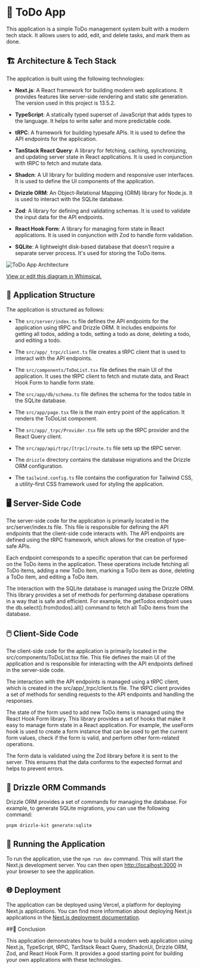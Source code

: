 # 📝 ToDo App

This application is a simple ToDo management system built with a modern tech stack. It allows users to add, edit, and delete tasks, and mark them as done.

## 🏗️ Architecture & Tech Stack

The application is built using the following technologies:

- **Next.js**: A React framework for building modern web applications. It provides features like server-side rendering and static site generation. The version used in this project is 13.5.2.

- **TypeScript**: A statically typed superset of JavaScript that adds types to the language. It helps to write safer and more predictable code.

- **tRPC**: A framework for building typesafe APIs. It is used to define the API endpoints for the application.

- **TanStack React Query**: A library for fetching, caching, synchronizing, and updating server state in React applications. It is used in conjunction with tRPC to fetch and mutate data.

- **Shadcn**: A UI library for building modern and responsive user interfaces. It is used to define the UI components of the application.

- **Drizzle ORM**: An Object-Relational Mapping (ORM) library for Node.js. It is used to interact with the SQLite database.

- **Zod**: A library for defining and validating schemas. It is used to validate the input data for the API endpoints.

- **React Hook Form**: A library for managing form state in React applications. It is used in conjunction with Zod to handle form validation.

- **SQLite**: A lightweight disk-based database that doesn’t require a separate server process. It's used for storing the ToDo items.

![ToDo App Architecture](https://imgr.whimsical.com/thumbnails/ErtxMXRcpK66G3p13j2jEW/PtaiAZ7ZX6hY6idvnWxVgA)

[View or edit this diagram in Whimsical.](https://whimsical.com/todo-app-architecture-ErtxMXRcpK66G3p13j2jEW?ref=chatgpt)

## 📂 Application Structure

The application is structured as follows:

- The `src/server/index.ts` file defines the API endpoints for the application using tRPC and Drizzle ORM. It includes endpoints for getting all todos, adding a todo, setting a todo as done, deleting a todo, and editing a todo.

- The `src/app/_trpc/client.ts` file creates a tRPC client that is used to interact with the API endpoints.

- The `src/components/ToDoList.tsx` file defines the main UI of the application. It uses the tRPC client to fetch and mutate data, and React Hook Form to handle form state.

- The `src/app/db/schema.ts` file defines the schema for the todos table in the SQLite database.

- The `src/app/page.tsx` file is the main entry point of the application. It renders the ToDoList component.

- The `src/app/_trpc/Provider.tsx` file sets up the tRPC provider and the React Query client.

- The `src/app/api/trpc/[trpc]/route.ts` file sets up the tRPC server.

- The `drizzle` directory contains the database migrations and the Drizzle ORM configuration.

- The `tailwind.config.ts` file contains the configuration for Tailwind CSS, a utility-first CSS framework used for styling the application.

## 🖥️ Server-Side Code

The server-side code for the application is primarily located in the src/server/index.ts file. This file is responsible for defining the API endpoints that the client-side code interacts with. The API endpoints are defined using the tRPC framework, which allows for the creation of type-safe APIs.

Each endpoint corresponds to a specific operation that can be performed on the ToDo items in the application. These operations include fetching all ToDo items, adding a new ToDo item, marking a ToDo item as done, deleting a ToDo item, and editing a ToDo item.

The interaction with the SQLite database is managed using the Drizzle ORM. This library provides a set of methods for performing database operations in a way that is safe and efficient. For example, the getTodos endpoint uses the db.select().from(todos).all() command to fetch all ToDo items from the database.

## 🖱️ Client-Side Code

The client-side code for the application is primarily located in the src/components/ToDoList.tsx file. This file defines the main UI of the application and is responsible for interacting with the API endpoints defined in the server-side code.

The interaction with the API endpoints is managed using a tRPC client, which is created in the src/app/\_trpc/client.ts file. The tRPC client provides a set of methods for sending requests to the API endpoints and handling the responses.

The state of the form used to add new ToDo items is managed using the React Hook Form library. This library provides a set of hooks that make it easy to manage form state in a React application. For example, the useForm hook is used to create a form instance that can be used to get the current form values, check if the form is valid, and perform other form-related operations.

The form data is validated using the Zod library before it is sent to the server. This ensures that the data conforms to the expected format and helps to prevent errors.

## 📜 Drizzle ORM Commands

Drizzle ORM provides a set of commands for managing the database. For example, to generate SQLite migrations, you can use the following command:

```bash
pnpm drizzle-kit generate:sqlite
```

## 🚀 Running the Application

To run the application, use the `npm run dev` command. This will start the Next.js development server. You can then open [http://localhost:3000](http://localhost:3000) in your browser to see the application.

## 🌐 Deployment

The application can be deployed using Vercel, a platform for deploying Next.js applications. You can find more information about deploying Next.js applications in the [Next.js deployment documentation](https://nextjs.org/docs/deployment).

##🎉 Conclusion

This application demonstrates how to build a modern web application using Next.js, TypeScript, tRPC, TanStack React Query, ShadcnUi, Drizzle ORM, Zod, and React Hook Form. It provides a good starting point for building your own applications with these technologies.
